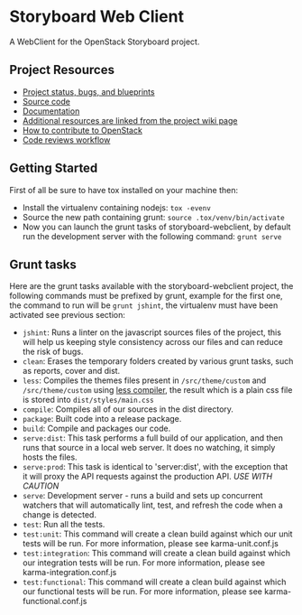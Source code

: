 Storyboard Web Client
=====================

A WebClient for the OpenStack Storyboard project.


Project Resources
-----------------

  - [Project status, bugs, and blueprints](http://storyboard.openstack.org)
  - [Source code](https://git.openstack.org/cgit/openstack-infra/storyboard-webclient)
  - [Documentation](http://ci.openstack.org/storyboard)
  - [Additional resources are linked from the project wiki page](https://wiki.openstack.org/wiki/StoryBoard)
  - [How to contribute to OpenStack](http://docs.openstack.org/infra/manual/developers.html)
  - [Code reviews workflow](http://docs.openstack.org/infra/manual/developers.html#development-workflow)

Getting Started
---------------

First of all be sure to have tox installed on your machine then:

  - Install the virtualenv containing nodejs: `tox -evenv`
  - Source the new path containing grunt:
`source .tox/venv/bin/activate`
  - Now you can launch the grunt tasks of storyboard-webclient, by default run
the development server with the following command: `grunt serve`


Grunt tasks
-----------

Here are the grunt tasks available with the storyboard-webclient project, the
following commands must be prefixed by grunt, example for the first one, the
command to run will be `grunt jshint`, the virtualenv must have been
activated see previous section:

  - `jshint`: Runs a linter on the javascript sources files of the project,
this will help us keeping style consistency across our files and can reduce the
risk of bugs.
  - `clean`: Erases the temporary folders created by various grunt tasks, such
as reports, cover and dist.
  - `less`: Compiles the themes files present in `/src/theme/custom` and
`/src/theme/custom` using [less compiler](http://lesscss.org/), the result
which is a plain css file is stored into `dist/styles/main.css`
  - `compile`: Compiles all of our sources in the dist directory.
  - `package`: Built code into a release package.
  - `build`: Compile and packages our code.
  - `serve:dist`:  This task performs a full build of our application,
and then runs that source in a local web server. It does no watching,
it simply hosts the files.
  - `serve:prod`: This task is identical to 'server:dist',
with the exception that it will proxy the API requests against the production
API. *USE WITH CAUTION*
  - `serve`: Development server - runs a build and sets up concurrent watchers
that will automatically lint, test, and refresh the code when a change is
detected.
  - `test`: Run all the tests.
  - `test:unit`: This command will create a clean build against which
our unit tests will be run. For more information, please see karma-unit.conf.js
  - `test:integration`: This command will create a clean build against which
our integration tests will be run. For more information, please see
karma-integration.conf.js
  - `test:functional`: This command will create a clean build against which our
functional tests will be run. For more information, please see
karma-functional.conf.js
